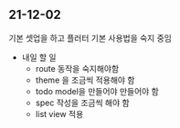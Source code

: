 ## 21-12-02

기본 셋업을 하고 플러터 기본 사용법을 숙지 중임

- 내일 할 일
  - route 동작을 숙지해야함
  - theme 을 조금씩 적용해야 함
  - todo model을 만들어야 만들어야 함
  - spec 작성을 조금씩 해야 함
  - list view 적용
